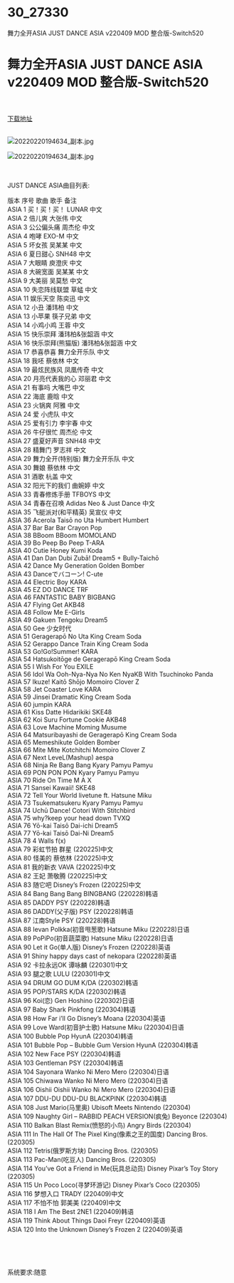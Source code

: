 # 30_27330
舞力全开ASIA JUST DANCE ASIA v220409 MOD 整合版-Switch520
# 舞力全开ASIA JUST DANCE ASIA v220409 MOD 整合版-Switch520
 <br/></br>
[下载地址](https://www.switch520.cc/article/27330 "下载地址")
<br/></br>

<p><img title="20220220194634_副本.jpg" src="https://www.switch520.cc/muke_img/2022_02_20_e8b93d53fdec2.jpg" alt="20220220194634_副本.jpg"></p>
<p><img title="20220220194634_副本.jpg" src="https://www.switch520.cc/muke_img/2022_02_20_1a125cb21a086.jpg" alt="20220220194634_副本.jpg"></p>
<p>&nbsp;</p>
<p>JUST DANCE ASIA曲目列表:</p>
<p>版本 序号 歌曲 歌手 备注<br>
ASIA 1 买！买！买！ LUNAR 中文<br>
ASIA 2 倍儿爽 大张伟 中文<br>
ASIA 3 公公偏头痛 周杰伦 中文<br>
ASIA 4 咆哮 EXO-M 中文<br>
ASIA 5 坏女孩 吴某某 中文<br>
ASIA 6 夏日甜心 SNH48 中文<br>
ASIA 7 大眼睛 庾澄庆 中文<br>
ASIA 8 大碗宽面 吴某某 中文<br>
ASIA 9 大美丽 吴莫愁 中文<br>
ASIA 10 失恋阵线联盟 草蜢 中文<br>
ASIA 11 娱乐天空 陈奕迅 中文<br>
ASIA 12 小丑 潘玮柏 中文<br>
ASIA 13 小苹果 筷子兄弟 中文<br>
ASIA 14 小鸡小鸡 王蓉 中文<br>
ASIA 15 快乐崇拜 潘玮柏&amp;张韶涵 中文<br>
ASIA 16 快乐崇拜(熊猫版) 潘玮柏&amp;张韶涵 中文<br>
ASIA 17 恭喜恭喜 舞力全开乐队 中文<br>
ASIA 18 我呸 蔡依林 中文<br>
ASIA 19 最炫民族风 凤凰传奇 中文<br>
ASIA 20 月亮代表我的心 邓丽君 中文<br>
ASIA 21 有事吗 大嘴巴 中文<br>
ASIA 22 海底 鹿晗 中文<br>
ASIA 23 火锅爽 阿雅 中文<br>
ASIA 24 爱 小虎队 中文<br>
ASIA 25 爱有引力 李宇春 中文<br>
ASIA 26 牛仔很忙 周杰伦 中文<br>
ASIA 27 盛夏好声音 SNH48 中文<br>
ASIA 28 精舞门 罗志祥 中文<br>
ASIA 29 舞力全开(特别版) 舞力全开乐队 中文<br>
ASIA 30 舞娘 蔡依林 中文<br>
ASIA 31 酒歌 杭盖 中文<br>
ASIA 32 阳光下的我们 曲婉婷 中文<br>
ASIA 33 青春修炼手册 TFBOYS 中文<br>
ASIA 34 青春在召唤 Adidas Neo &amp; Just Dance 中文<br>
ASIA 35 飞艇派对(和平精英) 吴宣仪 中文<br>
ASIA 36 Acerola Taisō no Uta Humbert Humbert<br>
ASIA 37 Bar Bar Bar Crayon Pop<br>
ASIA 38 BBoom BBoom MOMOLAND<br>
ASIA 39 Bo Peep Bo Peep T-ARA<br>
ASIA 40 Cutie Honey Kumi Koda<br>
ASIA 41 Dan Dan Dubi Zubā! Dream5 + Bully-Taichō<br>
ASIA 42 Dance My Generation Golden Bomber<br>
ASIA 43 Danceでバコーン! C-ute<br>
ASIA 44 Electric Boy KARA<br>
ASIA 45 EZ DO DANCE TRF<br>
ASIA 46 FANTASTIC BABY BIGBANG<br>
ASIA 47 Flying Get AKB48<br>
ASIA 48 Follow Me E-Girls<br>
ASIA 49 Gakuen Tengoku Dream5<br>
ASIA 50 Gee 少女时代<br>
ASIA 51 Geragerapō No Uta King Cream Soda<br>
ASIA 52 Gerappo Dance Train King Cream Soda<br>
ASIA 53 Go!Go!Summer! KARA<br>
ASIA 54 Hatsukoitōge de Geragerapō King Cream Soda<br>
ASIA 55 I Wish For You EXILE<br>
ASIA 56 Idol Wa Ooh-Nya-Nya No Ken NyaKB With Tsuchinoko Panda<br>
ASIA 57 Ikuze! Kaitō Shōjo Momoiro Clover Z<br>
ASIA 58 Jet Coaster Love KARA<br>
ASIA 59 Jinsei Dramatic King Cream Soda<br>
ASIA 60 jumpin KARA<br>
ASIA 61 Kiss Datte Hidarikiki SKE48<br>
ASIA 62 Koi Suru Fortune Cookie AKB48<br>
ASIA 63 Love Machine Moming Musume<br>
ASIA 64 Matsuribayashi de Geragerapō King Cream Soda<br>
ASIA 65 Memeshikute Golden Bomber<br>
ASIA 66 Mite Mite Kotchitchi Momoiro Clover Z<br>
ASIA 67 Next LeveL(Mashup) aespa<br>
ASIA 68 Ninja Re Bang Bang Kyary Pamyu Pamyu<br>
ASIA 69 PON PON PON Kyary Pamyu Pamyu<br>
ASIA 70 Ride On Time M A X<br>
ASIA 71 Sansei Kawaii! SKE48<br>
ASIA 72 Tell Your World livetune ft. Hatsune Miku<br>
ASIA 73 Tsukematsukeru Kyary Pamyu Pamyu<br>
ASIA 74 Uchū Dance! Cotori With Stitchbird<br>
ASIA 75 why?keep your head down TVXQ<br>
ASIA 76 Yō-kai Taisō Dai-ichi Dream5<br>
ASIA 77 Yō-kai Taisō Dai-Ni Dream5<br>
ASIA 78 4 Walls f(x)<br>
ASIA 79 彩虹节拍 群星 (220225)中文<br>
ASIA 80 怪美的 蔡依林 (220225)中文<br>
ASIA 81 我的新衣 VAVA (220225)中文<br>
ASIA 82 王妃 萧敬腾 (220225)中文<br>
ASIA 83 随它吧 Disney’s Frozen (220225)中文<br>
ASIA 84 Bang Bang Bang BINGBANG (220228)韩语<br>
ASIA 85 DADDY PSY (220228)韩语<br>
ASIA 86 DADDY(父子版) PSY (220228)韩语<br>
ASIA 87 江南Style PSY (220228)韩语<br>
ASIA 88 Ievan Polkka(初音甩葱歌) Hatsune Miku (220228)日语<br>
ASIA 89 PoPiPo(初音蔬菜歌) Hatsune Miku (220228)日语<br>
ASIA 90 Let it Go(单人版) Disney’s Frozen (220228)英语<br>
ASIA 91 Shiny happy days cast of nekopara (220228)英语<br>
ASIA 92 卡拉永远OK 谭咏麟 (220301)中文<br>
ASIA 93 腿之歌 LULU (220301)中文<br>
ASIA 94 DRUM GO DUM K/DA (220302)韩语<br>
ASIA 95 POP/STARS K/DA (220302)韩语<br>
ASIA 96 Koi(恋) Gen Hoshino (220302)日语<br>
ASIA 97 Baby Shark Pinkfong (220304)韩语<br>
ASIA 98 How Far i’ll Go Disney’s Moana (220304)英语<br>
ASIA 99 Love Ward(初音护士歌) Hatsune Miku (220304)日语<br>
ASIA 100 Bubble Pop HyunA (220304)韩语<br>
ASIA 101 Bubble Pop – Bubble Gum Version HyunA (220304)韩语<br>
ASIA 102 New Face PSY (220304)韩语<br>
ASIA 103 Gentleman PSY (220304)韩语<br>
ASIA 104 Sayonara Wanko Ni Mero Mero (220304)日语<br>
ASIA 105 Chiwawa Wanko Ni Mero Mero (220304)日语<br>
ASIA 106 Oishii Oishii Wanko Ni Mero Mero (220304)日语<br>
ASIA 107 DDU-DU DDU-DU BLACKPINK (220304)韩语<br>
ASIA 108 Just Mario(马里奥) Ubisoft Meets Nintendo (220304)<br>
ASIA 109 Naughty Girl – RABBID PEACH VERSION(疯兔) Beyonce (220304)<br>
ASIA 110 Balkan Blast Remix(愤怒的小鸟) Angry Birds (220304)<br>
ASIA 111 In The Hall Of The Pixel King(像素之王的国度) Dancing Bros. (220305)<br>
ASIA 112 Tetris(俄罗斯方块) Dancing Bros. (220305)<br>
ASIA 113 Pac-Man(吃豆人) Dancing Bros. (220305)<br>
ASIA 114 You’ve Got a Friend in Me(玩具总动员) Disney Pixar’s Toy Story (220305)<br>
ASIA 115 Un Poco Loco(寻梦环游记) Disney Pixar’s Coco (220305)<br>
ASIA 116 梦想入口 TRADY (220409)中文<br>
ASIA 117 不怕不怕 郭美美 (220409)中文<br>
ASIA 118 I Am The Best 2NE1 (220409)韩语<br>
ASIA 119 Think About Things Daoi Freyr (220409)英语<br>
ASIA 120 Into the Unknown Disney’s Frozen 2 (220409)英语</p>
<p>&nbsp;</p>
<p>&nbsp;</p>
<p>系统要求:随意</p>


